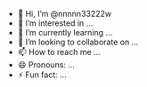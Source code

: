 - 👋 Hi, I’m @nnnnn33222w
- 👀 I’m interested in ...
- 🌱 I’m currently learning ...
- 💞️ I’m looking to collaborate on ...
- 📫 How to reach me ...
- 😄 Pronouns: ...
- ⚡ Fun fact: ...

<!---
nnnnn33222w/nnnnn33222w is a ✨ special ✨ repository because its `README.md` (this file) appears on your GitHub profile.
You can click the Preview link to take a look at your changes.
--->
